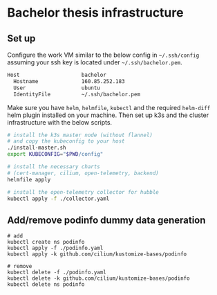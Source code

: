 # Bachelor thesis infrastructure

## Set up

Configure the work VM similar to the below config
in `~/.ssh/config` assuming your ssh key is located under
`~/.ssh/bachelor.pem`.

```bash
Host                    bachelor
  Hostname              160.85.252.183
  User                  ubuntu
  IdentityFile          ~/.ssh/bachelor.pem
```

Make sure you have `helm`, `helmfile`, `kubectl` and the required
`helm-diff` helm plugin installed on your machine.
Then set up k3s and the cluster infrastructure with the below scripts.

```bash
# install the k3s master node (without flannel)
# and copy the kubeconfig to your host
./install-master.sh
export KUBECONFIG="$PWD/config"

# install the necessary charts
# (cert-manager, cilium, open-telemetry, backend)
helmfile apply

# install the open-telemetry collector for hubble
kubectl apply -f ./collector.yaml
```

## Add/remove podinfo dummy data generation

```
# add
kubectl create ns podinfo
kubectl apply -f ./podinfo.yaml
kubectl apply -k github.com/cilium/kustomize-bases/podinfo

# remove
kubectl delete -f ./podinfo.yaml
kubectl delete -k github.com/cilium/kustomize-bases/podinfo
kubectl delete ns podinfo
```
